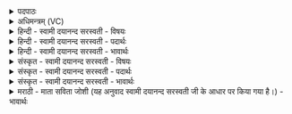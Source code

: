 <details><summary>पदपाठः</summary>

कः। त्वा॒। यु॒न॒क्ति॒। सः। त्वा॒। यु॒न॒क्ति॒। कस्मै॑। त्वा॒। यु॒न॒क्ति॒। तस्मै॑। त्वा॒। यु॒न॒क्ति॒। कर्म्म॑णे। वां॒। वेषा॑य। वा॒म्। ६।
</details>

<details><summary>अधिमन्त्रम् (VC)</summary>

- प्रजापतिर्देवता
- परमेष्ठी प्रजापतिर्ऋषिः
- आर्ची पङ्क्तिः
- पञ्चमः
</details>

<details><summary>हिन्दी - स्वामी दयानन्द सरस्वती - विषयः</summary>

किसने सत्य करने और असत्य छोड़ने की आज्ञा दी है, सो अगले मन्त्र में उपदेश किया है ॥
</details>

<details><summary>हिन्दी - स्वामी दयानन्द सरस्वती - पदार्थः</summary>

पदार्थान्वयभाषाः -  (कः) कौन सुख स्वरूप (त्वा) तुझको अच्छी-अच्छी क्रियाओं के सेवन करने के लिये (युनक्ति) आज्ञा देता है। (सः) सो जगदीश्वर (त्वा) तुम को विद्या आदिक शुभ गुणों के प्रकट करने के लिये विद्वान् वा विद्यार्थी होने को (युनक्ति) आज्ञा देता है। (कस्मै) वह किस-किस प्रयोजन के लिये (त्वा) मुझ और तुझ को (युनक्ति) युक्त करता है, (तस्मै) पूर्वोक्त सत्यव्रत के आचरण रूप यज्ञ के लिये (त्वा) धर्म के प्रचार करने में उद्योगी को (युनक्ति) आज्ञा देता है, (सः) वही ईश्वर (कर्मणे) उक्त श्रेष्ठ कर्म करने के लिये (वाम्) कर्म करने और करानेवालों को नियुक्त करता है, (वेषाय) शुभ गुण और विद्याओं में व्याप्ति के लिये (वाम्) विद्या पढ़ने और पढ़ानेवाले तुम लोगों को उपदेश करता है ॥६॥
</details>

<details><summary>हिन्दी - स्वामी दयानन्द सरस्वती - भावार्थः</summary>

भावार्थभाषाः -  इस मन्त्र में प्रश्न और उत्तर से ईश्वर जीवों के लिये उपदेश करता है। जब कोई किसी से पूछे कि मुझे सत्य कर्मों में कौन प्रवृत्त करता है? इसका उत्तर ऐसा दे कि प्रजापति अर्थात् परमेश्वर ही पुरुषार्थ और अच्छी-अच्छी क्रियाओं के करने की तुम्हारे लिये वेद के द्वारा उपदेश की प्रेरणा करता है। इसी प्रकार कोई विद्यार्थी किसी विद्वान् से पूछे कि मेरे आत्मा में अन्तर्यामिरूप से सत्य का प्रकाश कौन करता है? तो वह उत्तर देवे कि सर्वव्यापक जगदीश्वर। फिर वह पूछे कि वह हमको किस-किस प्रयोजन के लिये उपदेश करता और आज्ञा देता है? उसका उत्तर देवे कि सुख और सुखस्वरूप परमेश्वर की प्राप्ति तथा सत्य विद्या और धर्म के प्रचार के लिये। मैं और आप दोनों को कौन-कौन काम करने के लिये वह ईश्वर उपदेश करता है? इसका परस्पर उत्तर देवें कि यज्ञ करने के लिये। फिर वह कौन-कौन पदार्थ की प्राप्ति के लिये आज्ञा देता है? इसका उत्तर देवें कि सब विद्याओं की प्राप्ति और उनके प्रचार के लिये। मनुष्यों को दो प्रयोजनों में प्रवृत्त होना चाहिये अर्थात् एक तो अत्यन्त पुरुषार्थ और शरीर की आरोग्यता से चक्रवर्त्ती राज्यलक्ष्मी की प्राप्ति करना और दूसरे सब विद्याओं को अच्छी प्रकार पढ़ के उनका प्रचार करना चाहिये। किसी मनुष्य को पुरुषार्थ को छोड़ के आलस्य में कभी नहीं रहना चाहिये ॥६॥
</details>

<details><summary>संस्कृत - स्वामी दयानन्द सरस्वती - विषयः</summary>

केन सत्यमाचरितुमसत्यं त्यक्तुमाज्ञा दत्तेत्युपदिश्यते ॥
</details>

<details><summary>संस्कृत - स्वामी दयानन्द सरस्वती - पदार्थः</summary>

पदार्थान्वयभाषाः -  हे मनुष्य ! कस्त्वां युनक्ति स त्वां युनक्ति कस्मै त्वां युनक्ति तस्मै त्वां युनक्ति स एव वां कर्मणे नियोजयति। एवं च वां वेषायाज्ञापयति ॥६॥
</details>

<details><summary>संस्कृत - स्वामी दयानन्द सरस्वती - भावार्थः</summary>

भावार्थभाषाः -  अत्र प्रश्नोत्तराभ्यामीश्वरो जीवेभ्य उपदिशति। कश्चित् कंचित्प्रति ब्रूते। को मां सत्यक्रियायां प्रवर्त्तयतीति सोऽस्योत्तरं ब्रूयात्। ईश्वरः पुरुषार्थक्रियाकरणाय त्वामादिशतीति। एवं कश्चिद्विद्यार्थी विद्वांसं प्रति पृच्छेत् को मदात्मन्यन्तर्यामिरूपतया सत्यं प्रकाशयतीति। स उत्तरं दद्यात् सर्वव्यापको जगदीश्वर इति। कस्मै प्रयोजनायेति केनचित् पृच्छ्यते। सुखप्राप्तये परमेश्वरप्राप्तये चेत्युत्तरं ब्रूयात्। पुनः कस्मै प्रयोजनायेति मां नियोजयतीति पृच्छ्यते। सत्यविद्याधर्मप्रचारायेत्युत्तरं ब्रूयात्। आवां किं करणायेश्वर उपदिशति। यज्ञानुष्ठानायेति परस्परमुत्तरं ब्रूयाताम्। पुनः स किमाप्तय आज्ञापयतीति। सर्वविद्यासुखेषु व्याप्तये तत्प्रचारायेत्युत्तरं ब्रूयात्। मनुष्यैर्द्वाभ्यां प्रयोजनाभ्यां प्रवर्त्तितव्यम्। एकमत्यन्तपुरुषार्थशरीरारोग्याभ्यां चक्रवर्त्तिराज्यश्रीप्राप्तिकरणम्। द्वितीयं सर्वा विद्याः सम्यक् पठित्वा तासां सर्वत्र प्रचारीकरणं चेति। नैव केनचिदपि कदाचित्पुरुषार्थं त्यक्त्वाऽलस्ये स्थातव्यमिति ॥६॥
</details>

<details><summary>मराठी - माता सविता जोशी (यह अनुवाद स्वामी दयानन्द सरस्वती जी के आधार पर किया गया है।) - भावार्थः</summary>

भावार्थभाषाः -  या मंत्रात ईश्वराने प्रश्नोत्तर रूपाने जीवाला उपदेश केलेला आहे. जर एखाद्याने प्रश्न विचारला की, मला सत्याने वागण्यास कोण प्रवृत्त करते? तर त्याने उत्तर दिले पाहिजे की, अर्थात प्रजापती परमेश्वर वेदांद्वारे उपदेश करून पुरुषार्थाने सत्यकर्म करण्याची प्रेरणा देतो. याचप्रकारे एखाद्या विद्यार्थ्याने एखाद्या विद्वानास विचारावे की माझ्या आत्म्यामध्ये सत्याचा प्रकाश कोण करतो? तर त्याने उत्तर द्यावे की सर्वव्यापक ईश्वरच अन्तःकरणात प्रकाश पाडतो. पुन्हा त्याने प्रश्न विचारावा की तो आम्हाला कोणकोणत्या उद्दिष्टांसाठी उपदेश करतो व आज्ञा देतो? तर असे उत्तर दिले पाहिजे की, सुखासाठी व सुखस्वरूप परमेश्वराची प्राप्ती, सत्यविद्या व धर्मप्रचार यासाठी. आपल्या दोघांना (प्रश्नोत्तर करणाऱ्यांना) कोणकोणते कार्य करण्यासाठी ईश्वर उपदेश करतो? तर त्याचे असे उत्तर द्यावे की सत्याचरणरूपी यज्ञ करण्यासाठी व विद्या प्राप्त करण्यासाठी आणि त्यांचा प्रसार व्हावा यासाठी. माणसांसमोर दोन उद्दिष्टे हवीत. एक असा की अत्यंत पुरुषार्थाने व निरोगी शरीराने चक्रवर्ती राज्याची प्राप्ती करणे आणि दुसरा उद्देश असा की सर्व विद्या चांगल्या प्रकारे शिकून त्यांचा प्रचार व प्रसार करणे. कोणत्याही माणसाने पुरुषार्थ सोडून आळशी राहता कामा नये.
</details>